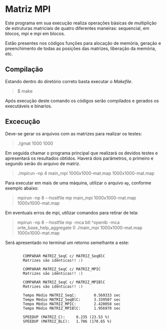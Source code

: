 # Matriz MPI

Este programa em sua execução realiza operações básicas de multiplição de estruturas matriciais de quatro diferentes maneiras: sequencial, em blocos, mpi e mpi em blocos. 

Estão presentes nos códigos funções para alocação de memória, geração e preenchimento de todas as posições das matrizes, liberação da memória, etc.

## Compilação

Estando dentro do diretório correto basta executar o *Makefile*.

> $ make

Após execução deste comando os códigos serão compilados e gerados os executáveis e binarios.

## Excecução

Deve-se gerar os arquivos com as matrizes para realizar os testes:

> ./gmat 1000 1000

Em seguida chamar o programa principal que realizará os devidos testes e apresentará os resultados obtidos. Haverá dois parâmetros, o primeiro e segundo serão do arquivo de matriz.

> ./mpirun -np 4 main_mpi 1000x1000-mat.map 1000x1000-mat.map

Para executar em mais de uma máquina, utilizar o arquivo `mp`, conforme exemplo abaixo:

> mpirun -np 8 --hostfile mp main_mpi 1000x1000-mat.map 1000x1000-mat.map 

Em eventuais erros de mpi, utilizar comandos para retirar de tela:

> mpirun -np 8 --hostfile mp -mca btl ^openib  -mca orte_base_help_aggregate 0 ./main_mpi 1000x1000-mat.map 1000x1000-mat.map 


Será apresentado no terminal um retorno semelhante a este:

```

        COMPARAR MATRIZ_SeqC c/ MATRIZ_SeqBlC
        Matrizes são idênticas!! :) 

        COMPARAR MATRIZ_SeqC c/ MATRIZ_MPIC
        Matrizes são idênticas!! :) 

        COMPARAR MATRIZ_SeqC c/ MATRIZ_MPIBlC
        Matrizes são idênticas!! :) 

        Tempo Médio MATRIZ_SeqC:        0.569333 sec 
        Tempo Médio MATRIZ_SeqBlC:      3.339507 sec
        Tempo Médio MATRIZ_MPIC:        2.420058 sec 
        Tempo Médio MATRIZ_MPIBlC:      1.956970 sec 

        SPEEDUP (MATRIZ_C):     0.235 (23.53 %)
        SPEEDUP (MATRIZ_BLC):   1.706 (170.65 %)

```